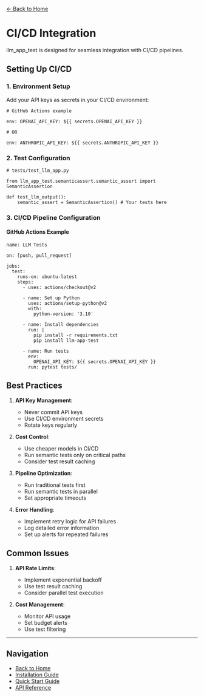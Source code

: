[← Back to Home](../index.md)

# CI/CD Integration

llm_app_test is designed for seamless integration with CI/CD pipelines.

## Setting Up CI/CD

### 1. Environment Setup
Add your API keys as secrets in your CI/CD environment:

```
# GitHub Actions example

env: OPENAI_API_KEY: ${{ secrets.OPENAI_API_KEY }}

# OR

env: ANTHROPIC_API_KEY: ${{ secrets.ANTHROPIC_API_KEY }}
```

### 2. Test Configuration

```
# tests/test_llm_app.py

from llm_app_test.semanticassert.semantic_assert import SemanticAssertion

def test_llm_output(): 
    semantic_assert = SemanticAssertion() # Your tests here
```


### 3. CI/CD Pipeline Configuration

#### GitHub Actions Example

```
name: LLM Tests

on: [push, pull_request]

jobs:
  test:
    runs-on: ubuntu-latest
    steps:
      - uses: actions/checkout@v2
      
      - name: Set up Python
        uses: actions/setup-python@v2
        with:
          python-version: '3.10'
          
      - name: Install dependencies
        run: |
          pip install -r requirements.txt
          pip install llm-app-test
          
      - name: Run tests
        env:
          OPENAI_API_KEY: ${{ secrets.OPENAI_API_KEY }}
        run: pytest tests/
```


## Best Practices

1. **API Key Management**:
    - Never commit API keys
    - Use CI/CD environment secrets
    - Rotate keys regularly

2. **Cost Control**:
    - Use cheaper models in CI/CD
    - Run semantic tests only on critical paths
    - Consider test result caching

3. **Pipeline Optimization**:
    - Run traditional tests first
    - Run semantic tests in parallel
    - Set appropriate timeouts

4. **Error Handling**:
    - Implement retry logic for API failures
    - Log detailed error information
    - Set up alerts for repeated failures

## Common Issues

1. **API Rate Limits**:
    - Implement exponential backoff
    - Use test result caching
    - Consider parallel test execution

2. **Cost Management**:
    - Monitor API usage
    - Set budget alerts
    - Use test filtering

---
## Navigation

- [Back to Home](../index.md)
- [Installation Guide](../getting-started/installation.md)
- [Quick Start Guide](../getting-started/quickstart.md)
- [API Reference](../api/semantic-assertion.md)
